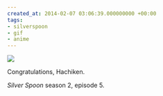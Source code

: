 ```yaml
---
created_at: 2014-02-07 03:06:39.000000000 +00:00
tags:
- silverspoon
- gif
- anime
---
```


![](/blog/media/tumblr_n0lvb3UDr01qim2zwo1_500.gif)

Congratulations, Hachiken.

*Silver Spoon* season 2, episode 5.
